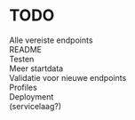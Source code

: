 # TODO
Alle vereiste endpoints\
README\
Testen\
Meer startdata\
Validatie voor nieuwe endpoints\
Profiles\
Deployment\
(servicelaag?)
